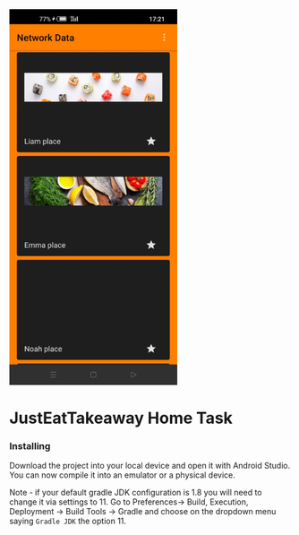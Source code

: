 <img src="https://github.com/alonsd/JustEatTakeaway/blob/main/JustEatTakeaway.jpeg" width="300"/> 


# JustEatTakeaway Home Task

### Installing

Download the project into your local device and open it with Android Studio. You can now compile it into an emulator or a physical device. 

Note - if your default gradle JDK configuration is 1.8 you will need to change it via settings to 11. Go to Preferences-> Build, Execution, Deployment -> Build Tools -> Gradle and choose on the dropdown menu saying `Gradle JDK` the option 11. 

